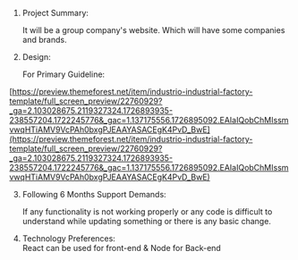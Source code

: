   
1. Project Summary:  
  
   It will be a group company's website. Which will have some companies and brands.  
  
  
2. Design:  
  
   For Primary Guideline:  
  
[https://preview.themeforest.net/item/industrio-industrial-factory-template/full_screen_preview/22760929?_ga=2.103028675.2119327324.1726893935-238557204.1722245776&_gac=1.137175556.1726895092.EAIaIQobChMIssmvwqHTiAMV9VcPAh0bxgPJEAAYASACEgK4PvD_BwE](https://preview.themeforest.net/item/industrio-industrial-factory-template/full_screen_preview/22760929?_ga=2.103028675.2119327324.1726893935-238557204.1722245776&_gac=1.137175556.1726895092.EAIaIQobChMIssmvwqHTiAMV9VcPAh0bxgPJEAAYASACEgK4PvD_BwE)  
  
  
3. Following 6 Months Support Demands:  
  
   If any functionality is not working properly or any code is difficult to understand while updating something or there is any basic change.  
  
  
4. Technology Preferences:  
   React can be used for front-end & Node for Back-end  
